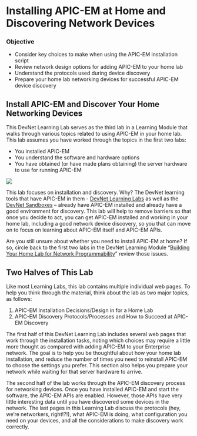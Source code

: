 # Installing APIC-EM at Home and Discovering Network Devices
### Objective
* Consider key choices to make when using the APIC-EM installation script  
* Review network design options for adding APIC-EM to your home lab  
* Understand the protocols used during device discovery  
* Prepare your home lab networking devices for successful APIC-EM device discovery

##  Install APIC-EM and Discover Your Home Networking Devices
This DevNet Learning Lab serves as the third lab in a Learning Module that walks through various topics related to using APIC-EM in your home lab. This lab assumes you have worked through the topics in the first two labs:
* You installed APIC-EM
* You understand the software and hardware options
* You have obtained (or have made plans obtaining) the server hardware to use for running APIC-EM

![](/posts/files/01-apic-03-apic-install-discovery/assets/images/apic-3-01.png)

This lab focuses on installation and discovery. Why? The DevNet learning tools that have APIC-EM in them - [DevNet Learning Labs](https://learninglabs.cisco.com/tracks) as well as the [DevNet Sandboxes](https://developer.cisco.com/site/devnet/sandbox/) – already have APIC-EM installed and already have a good environment for discovery. This lab will help to remove barriers so that once you decide to act, you can get APIC-EM installed and working in your home lab, including a good network device discovery, so you that can move on to focus on learning about APIC-EM itself and APIC-EM APIs.

Are you still unsure about whether you need to install APIC-EM at home? If so, circle back to the first two labs in the DevNet Learning Module “[Building Your Home Lab for Network Programmability](https://learninglabs.cisco.com/modules/home-lab-network)” review those issues.

## Two Halves of This Lab
Like most Learning Labs, this lab contains multiple individual web pages. To help you think through the material, think about the lab as two major topics, as follows:
1. APIC-EM Installation Decisions/Design in for a Home Lab
2. APIC-EM Discovery Protocols/Processes and How to Succeed at APIC-EM Discovery

The first half of this DevNet Learning Lab includes several web pages that work through the installation tasks, noting which choices may require a little more thought as compared with adding APIC-EM to your Enterprise network. The goal is to help you be thoughtful about how your home lab installation, and reduce the number of times you need to reinstall APIC-EM to choose the settings you prefer. This section also helps you prepare your network while waiting for that server hardware to arrive.

The second half of the lab works through the APIC-EM discovery process for networking devices. Once you have installed APIC-EM and start the software, the APIC-EM APIs are enabled. However, those APIs have very little interesting data until you have discovered some devices in the network. The last pages in this Learning Lab discuss the protocols (hey, we’re networkers, right!?!), what APIC-EM is doing, what configuration you need on your devices, and all the considerations to make discovery work correctly.

